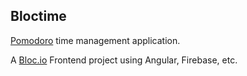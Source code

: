 ## Bloctime

[Pomodoro](http://pomodorotechnique.com/) time management application.

A [Bloc.io](http://bloc.io) Frontend project using Angular, Firebase, etc.

